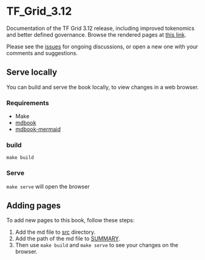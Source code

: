 # TF_Grid_3.12
Documentation of the TF Grid 3.12 release, including improved tokenomics and better defined governance. Browse the rendered pages at [this link](https://threefoldtech.github.io/TF_Grid_3.12/).

Please see the [issues](https://github.com/threefoldtech/TF_Grid_3.12/issues) for ongoing discussions, or open a new one with your comments and suggestions.

## Serve locally

You can build and serve the book locally, to view changes in a web browser.

### Requirements

- Make
- [mdbook](https://rust-lang.github.io/mdBook/guide/installation.html)
- [mdbook-mermaid](https://github.com/badboy/mdbook-mermaid)

### build

`make build`

### Serve

`make serve`
will open the browser  

## Adding pages

To add new pages to this book, follow these steps:

1. Add the md file to [src](./src) directory.
2. Add the path of the md file to [SUMMARY](./src/SUMMARY.md).
3. Then use `make build` and `make serve` to see your changes on the browser.
